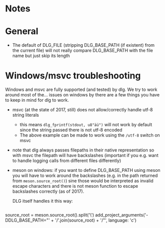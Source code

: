 Notes
=====

# General
 
- The default of DLG_FILE (stripping DLG_BASE_PATH (if existent) from the current file)
  will not really compare DLG_BASE_PATH with the file name but just skip its length

# Windows/msvc troubleshooting

Windows and msvc are fully supported (and tested) by dlg.
We try to work around most of the... issues on windows by there are a few
things you have to keep in mind for dlg to work.

- msvc (at the state of 2017, still) does not allow/correctly handle utf-8 string literals
	- this means ```dlg_fprintf(stdout, u8"äü")``` will not work by default since the
	  string passed there is not utf-8 encoded
	- The above example can be made to work using the ```/utf-8``` switch on msvc
- note that dlg always passes filepaths in their native representation so with msvc
  the filepath will have backslashes (important if you e.g. want to handle logging
  calls from different files differently)
- meson on windows: if you want to define DLG_BASE_PATH using meson you will have
  to work around the backslashes (e.g. in the path returned from ```meson.source_root()```)
  sine those would be interpreted as invalid escape characters and there is not meson
  function to escape backslashes correctly (as of 2017).
  
  DLG itself handles it this way:
  ```meson
source_root = meson.source_root().split('\\')
add_project_arguments('-DDLG_BASE_PATH="' + '/'.join(source_root) + '/"', language: 'c')
  ```